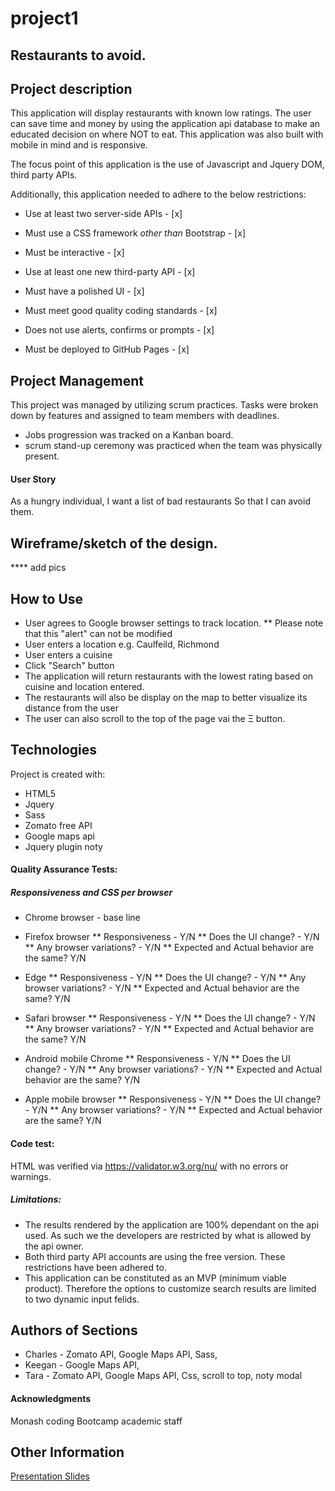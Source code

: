 # project1

## Restaurants to avoid.

## Project description 
This application will display restaurants with known low ratings. The user can save time and money by using the application api database to make an educated decision on where NOT to eat. This application was also built with mobile in mind and is responsive.

The focus point of this application is the use of Javascript and Jquery DOM, third party APIs.


Additionally, this application needed to adhere to the below restrictions: 

* Use at least two server-side APIs - [x]

* Must use a CSS framework _other than_ Bootstrap - [x]

* Must be interactive - [x]

* Use at least one new third-party API - [x]

* Must have a polished UI - [x]

* Must meet good quality coding standards - [x]

* Does not use alerts, confirms or prompts - [x]

* Must be deployed to GitHub Pages - [x]


## Project Management
This project was managed by utilizing scrum practices. Tasks were broken down by features and assigned to team members with deadlines. 
* Jobs progression was tracked on a Kanban board.
* scrum stand-up ceremony was practiced when the team was physically present.

#### User Story
As a hungry individual,
I want a list of bad restaurants 
So that I can avoid them.


## Wireframe/sketch of the design.
**** add pics


## How to Use
* User agrees to Google browser settings to track location. 
** Please note that this "alert" can not be modified
* User enters a location e.g. Caulfeild, Richmond
* User enters a cuisine
* Click "Search" button
* The application will return restaurants with the lowest rating based on cuisine and location entered.
* The restaurants will also be display on the map to better visualize its distance from the user
* The user can also scroll to the top of the page vai the &Xi; button.



## Technologies 
Project is created with:

* HTML5
* Jquery
* Sass
* Zomato free API
* Google maps api
* Jquery plugin noty

#### Quality Assurance Tests:

##### Responsiveness and CSS per browser
* Chrome browser - base line 

* Firefox browser
** Responsiveness - Y/N
** Does the UI change? - Y/N
** Any browser variations? - Y/N
** Expected and Actual behavior are the same? Y/N

* Edge
** Responsiveness - Y/N
** Does the UI change? - Y/N
** Any browser variations? - Y/N
** Expected and Actual behavior are the same? Y/N

* Safari browser
** Responsiveness - Y/N
** Does the UI change? - Y/N
** Any browser variations? - Y/N
** Expected and Actual behavior are the same? Y/N

* Android mobile Chrome
** Responsiveness - Y/N
** Does the UI change? - Y/N
** Any browser variations? - Y/N
** Expected and Actual behavior are the same? Y/N

* Apple mobile browser
** Responsiveness - Y/N
** Does the UI change? - Y/N
** Any browser variations? - Y/N
** Expected and Actual behavior are the same? Y/N

#### Code test:
HTML was verified via https://validator.w3.org/nu/ with no errors or warnings.

##### Limitations:
* The results rendered by the application are 100% dependant on the api used. As such we the developers are restricted by what is allowed by the api owner. 
* Both third party API accounts are using the free version. These restrictions have been adhered to.
* This application can be constituted as an MVP (minimum viable product). Therefore the options to customize search results are limited to two dynamic input felids. 




## Authors of Sections 
* Charles - Zomato API, Google Maps API, Sass,
* Keegan - Google Maps API, 
* Tara - Zomato API, Google Maps API, Css, scroll to top, noty modal


#### Acknowledgments
Monash coding Bootcamp academic staff

## Other Information
[Presentation Slides](https://docs.google.com/presentation/d/1QRzD4g4H4aSFb3GdBYLFFfzwQww1RpaXg9p33dIp1f4/edit?usp=sharing)


